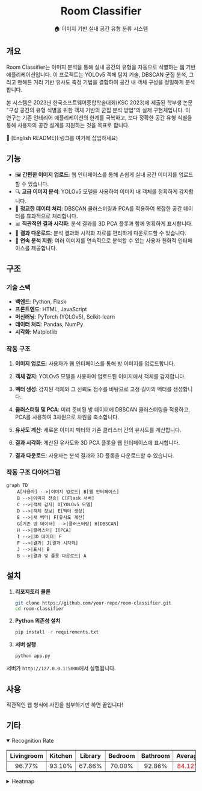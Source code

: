 <div align="center">

# Room Classifier

🏠 이미지 기반 실내 공간 유형 분류 시스템

</div>


## 개요

Room Classifier는 이미지 분석을 통해 실내 공간의 유형을 자동으로 식별하는 웹 기반 애플리케이션입니다. 이 프로젝트는 YOLOv5 객체 탐지 기술, DBSCAN 군집 분석, 그리고 맨해튼 거리 기반 유사도 측정 기법을 결합하여 공간 내 객체 구성을 정밀하게 분석합니다.

본 시스템은 2023년 한국소프트웨어종합학술대회(KSC 2023)에 제출된 학부생 논문 "구성 공간의 유형 식별을 위한 객체 기반의 군집 분석 방법"의 실제 구현체입니다. 이 연구는 기존 인테리어 애플리케이션의 한계를 극복하고, 보다 정확한 공간 유형 식별을 통해 사용자의 공간 설계를 지원하는 것을 목표로 합니다.

📘 [English README](:링크를 여기에 삽입하세요)



## 기능

- 🖼️ **간편한 이미지 업로드**: 웹 인터페이스를 통해 손쉽게 실내 공간 이미지를 업로드할 수 있습니다.
- 🔍 **고급 이미지 분석**: YOLOv5 모델을 사용하여 이미지 내 객체를 정확하게 감지합니다.
- 🧮 **정교한 데이터 처리**: DBSCAN 클러스터링과 PCA를 적용하여 복잡한 공간 데이터를 효과적으로 처리합니다.
- 📊 **직관적인 결과 시각화**: 분석 결과를 3D PCA 플롯과 함께 명확하게 표시합니다.
- 💾 **결과 다운로드**: 분석 결과와 시각화 자료를 편리하게 다운로드할 수 있습니다.
- 🔄 **연속 분석 지원**: 여러 이미지를 연속적으로 분석할 수 있는 사용자 친화적 인터페이스를 제공합니다.



## 구조

### 기술 스택

- **백엔드**: Python, Flask
- **프론트엔드**: HTML, JavaScript
- **머신러닝**: PyTorch (YOLOv5), Scikit-learn
- **데이터 처리**: Pandas, NumPy
- **시각화**: Matplotlib

### 작동 구조

1. **이미지 업로드**: 사용자가 웹 인터페이스를 통해 방 이미지를 업로드합니다.

2. **객체 감지**: YOLOv5 모델을 사용하여 업로드된 이미지에서 객체를 감지합니다.

3. **벡터 생성**: 감지된 객체와 그 신뢰도 점수를 바탕으로 고정 길이의 벡터를 생성합니다.

4. **클러스터링 및 PCA**: 미리 준비된 방 데이터에 DBSCAN 클러스터링을 적용하고, PCA를 사용하여 3차원으로 차원을 축소합니다.

5. **유사도 계산**: 새로운 이미지 벡터와 기존 클러스터 간의 유사도를 계산합니다.

6. **결과 시각화**: 계산된 유사도와 3D PCA 플롯을 웹 인터페이스에 표시합니다.

7. **결과 다운로드**: 사용자는 분석 결과와 3D 플롯을 다운로드할 수 있습니다.

### 작동 구조 다이어그램

```mermaid
graph TD
    A[사용자] -->|이미지 업로드| B[웹 인터페이스]
    B -->|이미지 전송| C[Flask 서버]
    C -->|객체 감지| D[YOLOv5 모델]
    D -->|객체 정보| E[벡터 생성]
    E -->|새 벡터| F[유사도 계산]
    G[기존 방 데이터] -->|클러스터링| H[DBSCAN]
    H -->|클러스터| I[PCA]
    I -->|3D 데이터| F
    F -->|결과| J[결과 시각화]
    J -->|표시| B
    B -->|결과 및 플롯 다운로드| A
```



## 설치

1. **리포지토리 클론**

   ```bash
   git clone https://github.com/your-repo/room-classifier.git
   cd room-classifier
   ```

2. **Python 의존성 설치**

   ```bash
   pip install -r requirements.txt
   ```

3. **서버 실행**

   ```bash
   python app.py
   ```

서버가 `http://127.0.0.1:5000`에서 실행됩니다.



## 사용

직관적인 웹 형식에 사진을 첨부하기만 하면 끝입니다!



## 기타

<details open>
  <summary>Recognition Rate</summary>
  <table border="1" table-layout="fixed">
  	<th align="center">Livingroom</th>
  	<th align="center">Kitchen</th>
    <th align="center">Library</th>
  	<th align="center">Bedroom</th>
    <th align="center">Bathroom</th>
  	<th align="center">Average</th>
  	<tr align="center"><!-- 첫번째 줄 시작 -->
      <td>96.77%</td>
      <td>93.10%</td>
      <td>67.86%</td>
      <td>70.00%</td>
      <td>92.86%</td>
      <td>
        <span style="color:red">84.12%</span>
      </td>
  	</tr><!-- 첫번째 줄 끝 -->
  </table>
</details>

<details close>
  <summary>Heatmap</summary>
  분석에 사용된 자료를 볼 수 있습니다. heatmap 문서를 확인하세요.
</details>
